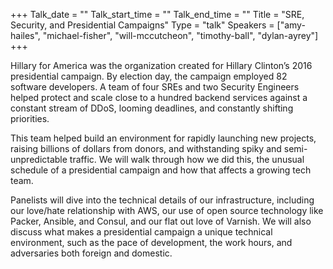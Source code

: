 +++
Talk_date = ""
Talk_start_time = ""
Talk_end_time = ""
Title = "SRE, Security, and Presidential Campaigns"
Type = "talk"
Speakers = ["amy-hailes", "michael-fisher", "will-mccutcheon", "timothy-ball", "dylan-ayrey"]
+++


Hillary for America was the organization created for Hillary Clinton’s 2016 presidential campaign. By election day, the campaign employed 82 software developers. A team of four SREs and two Security Engineers helped protect and scale close to a hundred backend services against a constant stream of DDoS, looming deadlines, and constantly shifting priorities.

This team helped build an environment for rapidly launching new projects, raising billions of dollars from donors, and withstanding spiky and semi-unpredictable traffic. We will walk through how we did this, the unusual schedule of a presidential campaign and how that affects a growing tech team.

Panelists will dive into the technical details of our infrastructure, including our love/hate relationship with AWS, our use of open source technology like Packer, Ansible, and Consul, and our flat out love of Varnish. We will also discuss what makes a presidential campaign a unique technical environment, such as the pace of development, the work hours, and adversaries both foreign and domestic.

